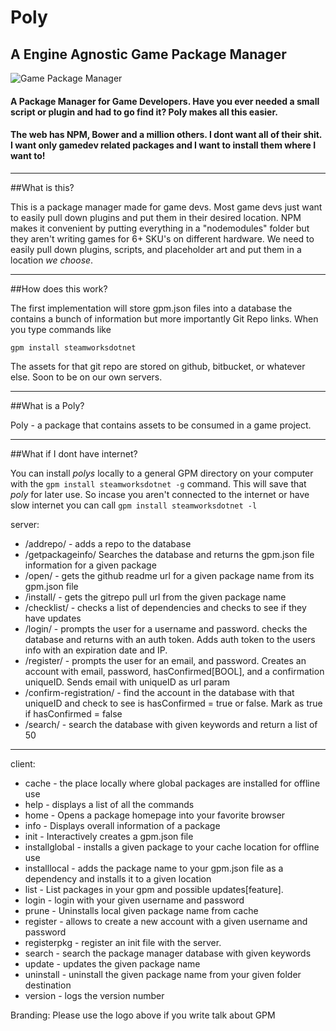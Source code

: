 # Poly 
## A Engine Agnostic Game Package Manager

![Game Package Manager](http://i.imgur.com/dU0w44o.png)

#### A Package Manager for Game Developers. Have you ever needed a small script or plugin and had to go find it? Poly makes all this easier.
#### The web has NPM, Bower and a million others. I dont want all of their shit. I want only gamedev related packages and I want to install them where I want to!

---

##What is this? 

This is a package manager made for game devs. Most game devs just want to easily pull down plugins and put them in their desired location. NPM makes it convenient by putting everything in a "nodemodules" folder but they aren't writing games for 6+ SKU's on different hardware. We need to easily pull down plugins, scripts, and placeholder art and put them in a location *we choose*.

---

##How does this work?

The first implementation will store gpm.json files into a database the contains a bunch of information but more importantly Git Repo links. When you type commands like 

```
gpm install steamworksdotnet
```

The assets for that git repo are stored on github, bitbucket, or whatever else. Soon to be on our own servers. 

---

##What is a Poly?

Poly - a package that contains assets to be consumed in a game project.

---

##What if I dont have internet?

You can install *polys* locally to a general GPM directory on your computer with the ```gpm install steamworksdotnet -g``` command. This will save that *poly* for later use. So incase you aren't connected to the internet or have slow internet you can call ```gpm install steamworksdotnet -l```

server:
- /addrepo/ - adds a repo to the database
- /getpackageinfo/  Searches the database and returns the gpm.json file information for a given package
- /open/ - gets the github readme url for a given package name from its gpm.json file
- /install/ - gets the gitrepo pull url from the given package name
- /checklist/ - checks a list of dependencies and checks to see if they have updates
- /login/ - prompts the user for a username and password. checks the database and returns with an auth token. Adds auth token to the users info with an expiration date and IP.
- /register/ - prompts the user for an email, and password. Creates an account with email, password, hasConfirmed[BOOL], and a confirmation uniqueID. Sends email with uniqueID as url param
- /confirm-registration/ - find the account in the database with that uniqueID and check to see is hasConfirmed = true or false. Mark as true if hasConfirmed = false
- /search/ - search the database with given keywords and return a list of 50

---

client:
- cache - the place locally where global packages are installed for offline use
- help - displays a list of all the commands
- home - Opens a package homepage into your favorite browser
- info - Displays overall information of a package
- init - Interactively creates a gpm.json file
- installglobal - installs a given package to your cache location for offline use
- installlocal - adds the package name to your gpm.json file as a dependency and installs it to a given location
- list - List packages in your gpm and possible updates[feature].
- login - login with your given username and password
- prune - Uninstalls local given package name from cache
- register - allows to create a new account with a given username and password
- registerpkg - register an init file with the server. 
- search - search the package manager database with given keywords
- update - updates the given package name
- uninstall - uninstall the given package name from your given folder destination
- version - logs the version number

Branding: 
Please use the logo above if you write talk about GPM

